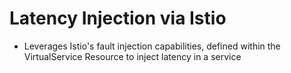 # Latency Injection via Istio

- Leverages Istio's fault injection capabilities, defined within the VirtualService Resource to inject latency in a service
